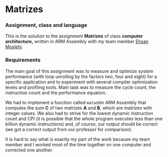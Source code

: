 # Matrizes

### Assignment, class and language
This is the solution to the assignment **Matrizes** of class **computer architecture,** written in ARM Assembly with my team member [Ehsan Moslehi](https://github.com/eca852).

### Requirements
The main goal of this assignment was to measure and optimize system performance (with loop unrolling by the factors two, four and eight) for a specific application and to experiment with several compiler optimization levels and profiling tools. Main task was to measure the cycle count, the instruction count and the performance equation. 

We had to implement a function called `matadd`in ARM Assembly that computes the sum **C** of two matrizes **A** and **B**, which are matrizes with integer values. We also had to strive for the lowest dynamic instruction count and CPI (it is possible that the whole program executes less than one billion dynamic instructions) and, of course, our output should be correct (we got a correct output from our professor for comparison).

It is hard to say what is exactly my part of the work because my team member and I worked most of the time together on one computer and corrected one another.

